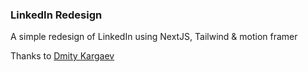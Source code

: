 ### LinkedIn Redesign

A simple redesign of LinkedIn using NextJS, Tailwind & motion framer

Thanks to [Dmity Kargaev](https://www.behance.net/gallery/84838121/LinkedIn-Redesign-Free-Figma-Source-UXUI)
